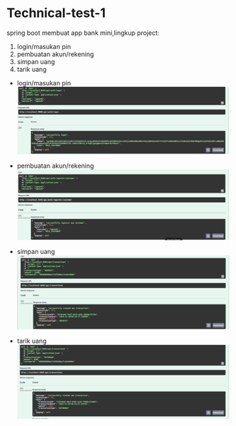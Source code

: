 # Technical-test-1
spring boot membuat app bank mini,lingkup project:
1. login/masukan pin
2. pembuatan akun/rekening
3. simpan uang
4. tarik uang

- login/masukan pin
 ![GitHub Logo](https://github.com/igmandifari/Technical-test-1/blob/master/login.png?raw=true)
  
- pembuatan akun/rekening
  ![GitHub Logo](https://github.com/igmandifari/Technical-test-1/blob/master/register.png?raw=true)
  
- simpan uang
  ![GitHub Logo](https://github.com/igmandifari/Technical-test-1/blob/master/deposit.png?raw=true)
  
- tarik uang
  ![GitHub Logo](https://github.com/igmandifari/Technical-test-1/blob/master/withdraw.png?raw=true)

  
